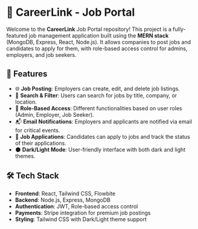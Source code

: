 # 🚀 CareerLink - Job Portal

Welcome to the **CareerLink** Job Portal repository! This project is a fully-featured job management application built using the **MERN stack** (MongoDB, Express, React, Node.js). It allows companies to post jobs and candidates to apply for them, with role-based access control for admins, employers, and job seekers.

## 📝 Features

- 🌐 **Job Posting**: Employers can create, edit, and delete job listings.
- 🔎 **Search & Filter**: Users can search for jobs by title, company, or location.
- 📄 **Role-Based Access**: Different functionalities based on user roles (Admin, Employer, Job Seeker).
- 📬 **Email Notifications**: Employers and applicants are notified via email for critical events.
- 💼 **Job Applications**: Candidates can apply to jobs and track the status of their applications.
- 🌑 **Dark/Light Mode**: User-friendly interface with both dark and light themes.

## 🛠️ Tech Stack

- **Frontend**: React, Tailwind CSS, Flowbite
- **Backend**: Node.js, Express, MongoDB
- **Authentication**: JWT, Role-based access control
- **Payments**: Stripe integration for premium job postings
- **Styling**: Tailwind CSS with Dark/Light theme support
